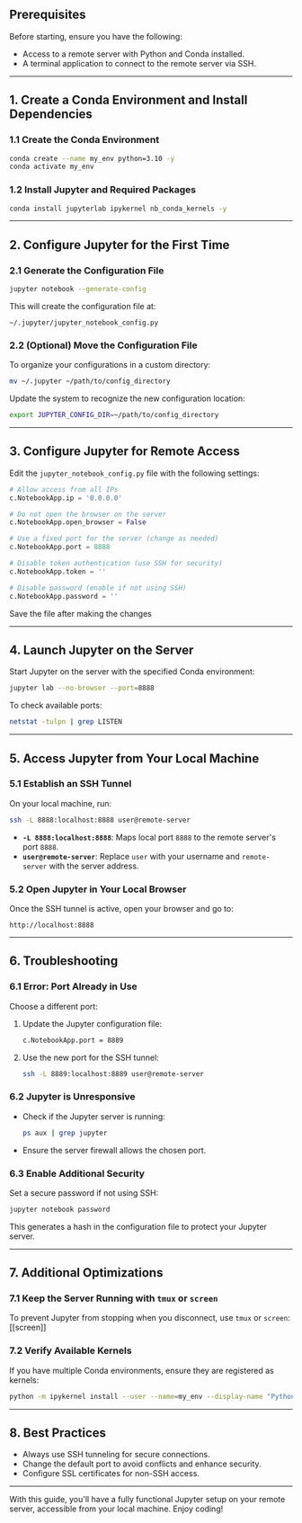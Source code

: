 ## Prerequisites
Before starting, ensure you have the following:
- Access to a remote server with Python and Conda installed.
- A terminal application to connect to the remote server via SSH.
---
## 1. Create a Conda Environment and Install Dependencies

### 1.1 Create the Conda Environment
```bash
conda create --name my_env python=3.10 -y
conda activate my_env
```
### 1.2 Install Jupyter and Required Packages
```bash
conda install jupyterlab ipykernel nb_conda_kernels -y
```
---
## 2. Configure Jupyter for the First Time

### 2.1 Generate the Configuration File
```bash
jupyter notebook --generate-config
```
This will create the configuration file at:
```
~/.jupyter/jupyter_notebook_config.py
```
### 2.2 (Optional) Move the Configuration File
To organize your configurations in a custom directory:
```bash
mv ~/.jupyter ~/path/to/config_directory
```
Update the system to recognize the new configuration location:
```bash
export JUPYTER_CONFIG_DIR=~/path/to/config_directory
```
---
## 3. Configure Jupyter for Remote Access
Edit the `jupyter_notebook_config.py` file with the following settings:
```python
# Allow access from all IPs
c.NotebookApp.ip = '0.0.0.0'

# Do not open the browser on the server
c.NotebookApp.open_browser = False

# Use a fixed port for the server (change as needed)
c.NotebookApp.port = 8888

# Disable token authentication (use SSH for security)
c.NotebookApp.token = ''

# Disable password (enable if not using SSH)
c.NotebookApp.password = ''
```

Save the file after making the changes

---
## 4. Launch Jupyter on the Server
Start Jupyter on the server with the specified Conda environment:
```bash
jupyter lab --no-browser --port=8888
```
To check available ports:
```bash
netstat -tulpn | grep LISTEN
```
---

## 5. Access Jupyter from Your Local Machine

### 5.1 Establish an SSH Tunnel
On your local machine, run:
```bash
ssh -L 8888:localhost:8888 user@remote-server
```
- **`-L 8888:localhost:8888`**: Maps local port `8888` to the remote server's port `8888`.
- **`user@remote-server`**: Replace `user` with your username and `remote-server` with the server address.
### 5.2 Open Jupyter in Your Local Browser
Once the SSH tunnel is active, open your browser and go to:
```
http://localhost:8888
```
---
## 6. Troubleshooting

### 6.1 Error: Port Already in Use
Choose a different port:
1. Update the Jupyter configuration file:
   ```bash
   c.NotebookApp.port = 8889
   ```
2. Use the new port for the SSH tunnel:
   ```bash
   ssh -L 8889:localhost:8889 user@remote-server
   ```
### 6.2 Jupyter is Unresponsive
- Check if the Jupyter server is running:
  ```bash
  ps aux | grep jupyter
  ```
- Ensure the server firewall allows the chosen port.
### 6.3 Enable Additional Security
Set a secure password if not using SSH:
```bash
jupyter notebook password
```
This generates a hash in the configuration file to protect your Jupyter server.

---
## 7. Additional Optimizations

### 7.1 Keep the Server Running with `tmux` or `screen`
To prevent Jupyter from stopping when you disconnect, use `tmux` or `screen`: [[screen]]
### 7.2 Verify Available Kernels
If you have multiple Conda environments, ensure they are registered as kernels:
```bash
python -m ipykernel install --user --name=my_env --display-name "Python (my_env)"
```
---
## 8. Best Practices
- Always use SSH tunneling for secure connections.
- Change the default port to avoid conflicts and enhance security.
- Configure SSL certificates for non-SSH access.

---

With this guide, you'll have a fully functional Jupyter setup on your remote server, accessible from your local machine. Enjoy coding!
